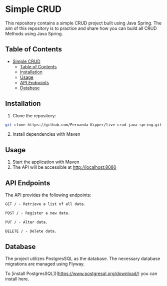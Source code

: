 # Simple CRUD

This repository contains a simple CRUD project built using Java Spring. The aim of this repository is to practice and share how you can build all CRUD Methods using Java Spring.

## Table of Contents

- [Simple CRUD](#simple-crud)
  - [Table of Contents](#table-of-contents)
  - [Installation](#installation)
  - [Usage](#usage)
  - [API Endpoints](#api-endpoints)
  - [Database](#database)

## Installation

1. Clone the repository:

```bash
git clone https://github.com/Fernanda-Kipper/live-crud-java-spring.git
```

2. Install dependencies with Maven

## Usage

1. Start the application with Maven
2. The API will be accessible at <http://localhost:8080>

## API Endpoints

The API provides the following endpoints:

```markdown
GET / - Retrieve a list of all data.

POST / - Register a new data.

PUT / - Alter data.

DELETE / - Delete data.
```

## Database

The project utilizes PostgresSQL as the database. The necessary database migrations are managed using Flyway.

To [install PostgresSQL])(<https://www.postgresql.org/download/>) you can install here.
